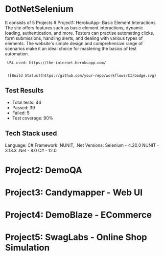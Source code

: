 <H1 id= "Center">DotNetSelenium</h1>
It consists of 5 Projects
# Project1: HerokuApp- Basic Element Interactions
The site offers features such as basic element interactions, dynamic loading, authentication, and more. Testers can practise automating clicks, form submissions, handling alerts, and dealing with various types of elements. The website's simple design and comprehensive range of scenarios make it an ideal choice for mastering the basics of test automation.


     URL used: https://the-internet.herokuapp.com/
    
   
     ![Build Status](https://github.com/your-repo/workflows/CI/badge.svg)
## Test Results
- Total tests: 44
- Passed: 39
- Failed: 5
- Test coverage: 90%
## Tech Stack used 
Language: C#
Framework: NUNIT, .Net
Versions: Selenium - 4.20.0
                NUNIT - 3.13.3
                .Net - 8.0
                C# - 12.0


# Project2: DemoQA
# Project3: Candymapper - Web UI
# Project4: DemoBlaze - ECommerce
# Project5: SwagLabs - Online Shop Simulation

